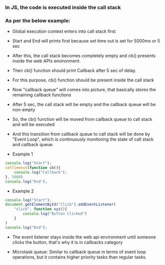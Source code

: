 ### In JS, the code is executed inside the call stack

### As per the below example:
- Global execution context enters into call stack first
- Start and End will prints first because set time out is set for 5000ms or 5 sec
- After this, the call stack becomes completely empty and cb() presents inside the web APIs environment.
- Then cb() function should print Callback after 5 sec of delay.
- For this purpose, cb() function should be present inside the call stack
- Now "callback queue" will comes into picture, that basically stores the remaining callback functions
- After 5 sec, the call stack will be empty and the callback queue will be non-empty
- So, the cb() function will be moved from callback queue to call stack and will be executed
- And this transition from callback queue to call stack will be done by "Event Loop", which is continuously monitoring the state of call stack and callback queue.

- Example 1
```js
console.log("Start");
setTimeout(function cb(){
    console.log("Callback");
}, 5000)
console.log("End");
```

- Example 2
```js
console.log("Start");
document.getElementById("Click").addEventListener(
    "click", function xyz(){
        console.log("Button Clicked")
    }
)
console.log("End");
```

- The event listener stays inside the web api environment until someone clicks the button, that's why it is in callbacks category

- Microtask queue: Similar to callback queue in terms of event loop operations, but it contains higher priority tasks than regular tasks.